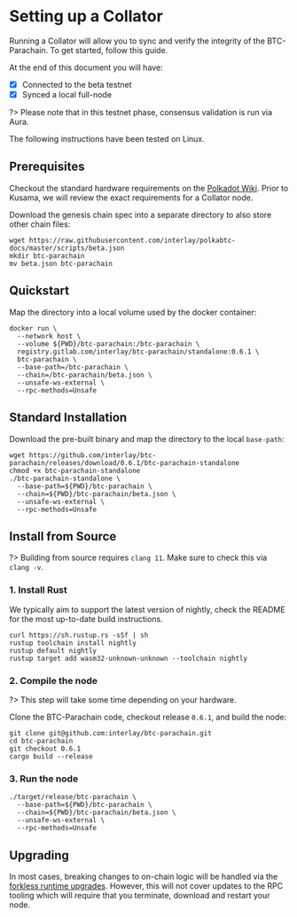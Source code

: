 # Setting up a Collator

Running a Collator will allow you to sync and verify the integrity of the BTC-Parachain.
To get started, follow this guide.

At the end of this document you will have:

- [x] Connected to the beta testnet
- [x] Synced a local full-node

?> Please note that in this testnet phase, consensus validation is run via Aura.

The following instructions have been tested on Linux.

## Prerequisites

Checkout the standard hardware requirements on the [Polkadot Wiki](https://wiki.polkadot.network/docs/en/maintain-guides-how-to-validate-polkadot#requirements).
Prior to Kusama, we will review the exact requirements for a Collator node.

Download the genesis chain spec into a separate directory to also store other chain files:

```shell
wget https://raw.githubusercontent.com/interlay/polkabtc-docs/master/scripts/beta.json
mkdir btc-parachain
mv beta.json btc-parachain
```

## Quickstart

Map the directory into a local volume used by the docker container:

```shell
docker run \
  --network host \
  --volume ${PWD}/btc-parachain:/btc-parachain \
  registry.gitlab.com/interlay/btc-parachain/standalone:0.6.1 \
  btc-parachain \
  --base-path=/btc-parachain \
  --chain=/btc-parachain/beta.json \
  --unsafe-ws-external \
  --rpc-methods=Unsafe
```

## Standard Installation

Download the pre-built binary and map the directory to the local `base-path`:

```shell
wget https://github.com/interlay/btc-parachain/releases/download/0.6.1/btc-parachain-standalone
chmod +x btc-parachain-standalone
./btc-parachain-standalone \
  --base-path=${PWD}/btc-parachain \
  --chain=${PWD}/btc-parachain/beta.json \
  --unsafe-ws-external \
  --rpc-methods=Unsafe
```

## Install from Source

?> Building from source requires `clang 11`. Make sure to check this via `clang -v`.

### 1. Install Rust

We typically aim to support the latest version of nightly, check the README for the most up-to-date build instructions.

```shell
curl https://sh.rustup.rs -sSf | sh
rustup toolchain install nightly
rustup default nightly
rustup target add wasm32-unknown-unknown --toolchain nightly
```

### 2. Compile the node

?> This step will take some time depending on your hardware.

Clone the BTC-Parachain code, checkout release `0.6.1`, and build the node:

```shell
git clone git@github.com:interlay/btc-parachain.git
cd btc-parachain
git checkout 0.6.1
cargo build --release
```

### 3. Run the node

```shell
./target/release/btc-parachain \
  --base-path=${PWD}/btc-parachain \
  --chain=${PWD}/btc-parachain/beta.json \
  --unsafe-ws-external \
  --rpc-methods=Unsafe
```

## Upgrading

In most cases, breaking changes to on-chain logic will be handled via the [forkless runtime upgrades](https://substrate.dev/docs/en/knowledgebase/runtime/upgrades#forkless-runtime-upgrades). However, this will not cover updates to the RPC tooling which will require that you terminate, download and restart your node.
